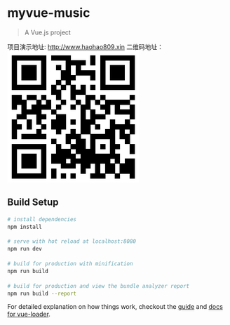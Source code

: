# myvue-music

> A Vue.js project

项目演示地址:  http://www.haohao809.xin
二维码地址：
![Image text](https://raw.githubusercontent.com/haohao809/myvue-music/master/img-folder/%E4%BA%8C%E7%BB%B4%E7%A0%81.png)
## Build Setup

``` bash
# install dependencies
npm install

# serve with hot reload at localhost:8080
npm run dev

# build for production with minification
npm run build

# build for production and view the bundle analyzer report
npm run build --report
```

For detailed explanation on how things work, checkout the [guide](http://vuejs-templates.github.io/webpack/) and [docs for vue-loader](http://vuejs.github.io/vue-loader).
